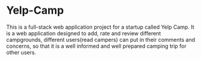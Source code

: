 # Yelp-Camp
This is a full-stack web application project for a startup called Yelp Camp. It is a web application designed to add, rate and review different campgrounds, different users(read campers) can put in their comments and concerns, so that it is a well informed and well prepared camping trip for other users.
